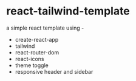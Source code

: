 # react-tailwind-template
 
a simple react template using -
- create-react-app
- tailwind
- react-router-dom
- react-icons
- theme toggle
- responsive header and sidebar
